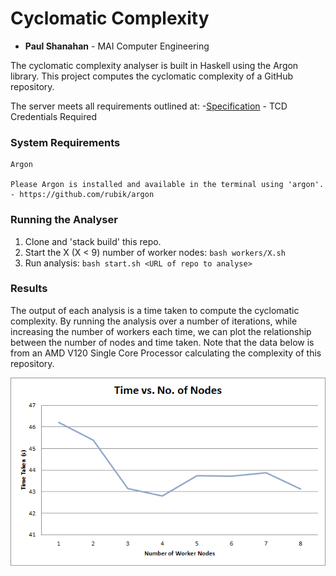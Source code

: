 # Cyclomatic Complexity
- **Paul Shanahan** - MAI Computer Engineering

The cyclomatic complexity analyser is built in Haskell using the Argon library. This project computes the cyclomatic complexity of a GitHub repository.


The server meets all requirements outlined at:
-[Specification](https://www.scss.tcd.ie/Stephen.Barrett/teaching/CS4400/index.html) - TCD Credentials Required


### System Requirements
```
Argon

Please Argon is installed and available in the terminal using 'argon'.
- https://github.com/rubik/argon

```

### Running the Analyser

1. Clone and 'stack build' this repo.
2. Start the X (X < 9) number of worker nodes: `bash workers/X.sh`
3. Run analysis: `bash start.sh <URL of repo to analyse>`


### Results
The output of each analysis is a time taken to compute the cyclomatic complexity. By running the analysis over a number of iterations,
while increasing the number of workers each time, we can plot the relationship between the number of nodes and time taken.
Note that the data below is from an AMD V120 Single Core Processor calculating the complexity of this repository.

![Score](Results_Chart.PNG)
